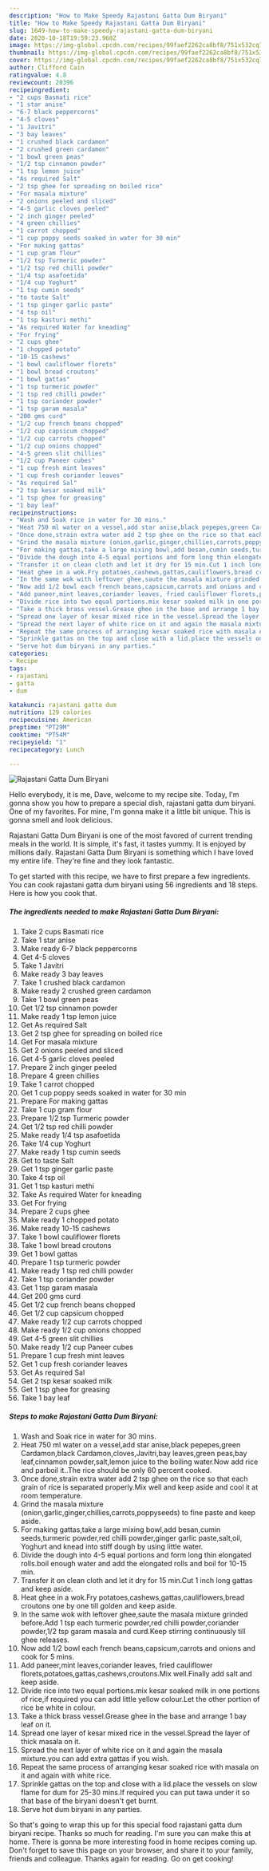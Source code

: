 ```yaml
---
description: "How to Make Speedy Rajastani Gatta Dum Biryani"
title: "How to Make Speedy Rajastani Gatta Dum Biryani"
slug: 1649-how-to-make-speedy-rajastani-gatta-dum-biryani
date: 2020-10-18T19:59:23.960Z
image: https://img-global.cpcdn.com/recipes/99faef2262ca8bf8/751x532cq70/rajastani-gatta-dum-biryani-recipe-main-photo.jpg
thumbnail: https://img-global.cpcdn.com/recipes/99faef2262ca8bf8/751x532cq70/rajastani-gatta-dum-biryani-recipe-main-photo.jpg
cover: https://img-global.cpcdn.com/recipes/99faef2262ca8bf8/751x532cq70/rajastani-gatta-dum-biryani-recipe-main-photo.jpg
author: Clifford Cain
ratingvalue: 4.8
reviewcount: 20396
recipeingredient:
- "2 cups Basmati rice"
- "1 star anise"
- "6-7 black peppercorns"
- "4-5 cloves"
- "1 Javitri"
- "3 bay leaves"
- "1 crushed black cardamon"
- "2 crushed green cardamon"
- "1 bowl green peas"
- "1/2 tsp cinnamon powder"
- "1 tsp lemon juice"
- "As required Salt"
- "2 tsp ghee for spreading on boiled rice"
- "For masala mixture"
- "2 onions peeled and sliced"
- "4-5 garlic cloves peeled"
- "2 inch ginger peeled"
- "4 green chillies"
- "1 carrot chopped"
- "1 cup poppy seeds soaked in water for 30 min"
- "For making gattas"
- "1 cup gram flour"
- "1/2 tsp Turmeric powder"
- "1/2 tsp red chilli powder"
- "1/4 tsp asafoetida"
- "1/4 cup Yoghurt"
- "1 tsp cumin seeds"
- "to taste Salt"
- "1 tsp ginger garlic paste"
- "4 tsp oil"
- "1 tsp kasturi methi"
- "As required Water for kneading"
- "For frying"
- "2 cups ghee"
- "1 chopped potato"
- "10-15 cashews"
- "1 bowl cauliflower florets"
- "1 bowl bread croutons"
- "1 bowl gattas"
- "1 tsp turmeric powder"
- "1 tsp red chilli powder"
- "1 tsp coriander powder"
- "1 tsp garam masala"
- "200 gms curd"
- "1/2 cup french beans chopped"
- "1/2 cup capsicum chopped"
- "1/2 cup carrots chopped"
- "1/2 cup onions chopped"
- "4-5 green slit chillies"
- "1/2 cup Paneer cubes"
- "1 cup fresh mint leaves"
- "1 cup fresh coriander leaves"
- "As required Sal"
- "2 tsp kesar soaked milk"
- "1 tsp ghee for greasing"
- "1 bay leaf"
recipeinstructions:
- "Wash and Soak rice in water for 30 mins."
- "Heat 750 ml water on a vessel,add star anise,black pepepes,green Cardamon,black Cardamon,cloves,Javitri,bay leaves,green peas,bay leaf,cinnamon powder,salt,lemon juice to the boiling water.Now add rice and parboil it..The rice should be only 60 percent cooked."
- "Once done,strain extra water add 2 tsp ghee on the rice so that each grain of rice is separated properly.Mix well and keep aside and cool it at room temperature."
- "Grind the masala mixture (onion,garlic,ginger,chillies,carrots,poppyseeds) to fine paste and keep aside."
- "For making gattas,take a large mixing bowl,add besan,cumin seeds,turmeric powder,red chilli powder,ginger garlic paste,salt,oil, Yoghurt and knead into stiff dough by using little water."
- "Divide the dough into 4-5 equal portions and form long thin elongated rolls.boil enough water and add the elongated rolls and boil for 10-15 min."
- "Transfer it on clean cloth and let it dry for 15 min.Cut 1 inch long gattas and keep aside."
- "Heat ghee in a wok.Fry potatoes,cashews,gattas,cauliflowers,bread croutons one by one till golden and keep aside."
- "In the same wok with leftover ghee,saute the masala mixture grinded before.Add 1 tsp each turmeric powder,red chilli powder,coriander powder,1/2 tsp garam masala and curd.Keep stirring continuously till ghee releases."
- "Now add 1/2 bowl each french beans,capsicum,carrots and onions and cook for 5 mins."
- "Add paneer,mint leaves,coriander leaves, fried cauliflower florets,potatoes,gattas,cashews,croutons.Mix well.Finally add salt and keep aside."
- "Divide rice into two equal portions.mix kesar soaked milk in one portions of rice,if required you can add little yellow colour.Let the other portion of rice be white in colour."
- "Take a thick brass vessel.Grease ghee in the base and arrange 1 bay leaf on it."
- "Spread one layer of kesar mixed rice in the vessel.Spread the layer of thick masala on it."
- "Spread the next layer of white rice on it and again the masala mixture.you can add extra gattas if you wish."
- "Repeat the same process of arranging kesar soaked rice with masala on it and again with white rice."
- "Sprinkle gattas on the top and close with a lid.place the vessels on slow flame for dum for 25-30 mins.If required you can put tawa under it so that base of the biryani doesn&#39;t get burnt."
- "Serve hot dum biryani in any parties."
categories:
- Recipe
tags:
- rajastani
- gatta
- dum

katakunci: rajastani gatta dum 
nutrition: 129 calories
recipecuisine: American
preptime: "PT29M"
cooktime: "PT54M"
recipeyield: "1"
recipecategory: Lunch

---
```



![Rajastani Gatta Dum Biryani](https://img-global.cpcdn.com/recipes/99faef2262ca8bf8/751x532cq70/rajastani-gatta-dum-biryani-recipe-main-photo.jpg)

Hello everybody, it is me, Dave, welcome to my recipe site. Today, I'm gonna show you how to prepare a special dish, rajastani gatta dum biryani. One of my favorites. For mine, I'm gonna make it a little bit unique. This is gonna smell and look delicious.

Rajastani Gatta Dum Biryani is one of the most favored of current trending meals in the world. It is simple, it's fast, it tastes yummy. It is enjoyed by millions daily. Rajastani Gatta Dum Biryani is something which I have loved my entire life. They're fine and they look fantastic.




To get started with this recipe, we have to first prepare a few ingredients. You can cook rajastani gatta dum biryani using 56 ingredients and 18 steps. Here is how you cook that.

<!--inarticleads1-->

##### The ingredients needed to make Rajastani Gatta Dum Biryani:

1. Take 2 cups Basmati rice
1. Take 1 star anise
1. Make ready 6-7 black peppercorns
1. Get 4-5 cloves
1. Take 1 Javitri
1. Make ready 3 bay leaves
1. Take 1 crushed black cardamon
1. Make ready 2 crushed green cardamon
1. Take 1 bowl green peas
1. Get 1/2 tsp cinnamon powder
1. Make ready 1 tsp lemon juice
1. Get As required Salt
1. Get 2 tsp ghee for spreading on boiled rice
1. Get For masala mixture
1. Get 2 onions peeled and sliced
1. Get 4-5 garlic cloves peeled
1. Prepare 2 inch ginger peeled
1. Prepare 4 green chillies
1. Take 1 carrot chopped
1. Get 1 cup poppy seeds soaked in water for 30 min
1. Prepare For making gattas
1. Take 1 cup gram flour
1. Prepare 1/2 tsp Turmeric powder
1. Get 1/2 tsp red chilli powder
1. Make ready 1/4 tsp asafoetida
1. Take 1/4 cup Yoghurt
1. Make ready 1 tsp cumin seeds
1. Get to taste Salt
1. Get 1 tsp ginger garlic paste
1. Take 4 tsp oil
1. Get 1 tsp kasturi methi
1. Take As required Water for kneading
1. Get For frying
1. Prepare 2 cups ghee
1. Make ready 1 chopped potato
1. Make ready 10-15 cashews
1. Take 1 bowl cauliflower florets
1. Take 1 bowl bread croutons
1. Get 1 bowl gattas
1. Prepare 1 tsp turmeric powder
1. Make ready 1 tsp red chilli powder
1. Take 1 tsp coriander powder
1. Get 1 tsp garam masala
1. Get 200 gms curd
1. Get 1/2 cup french beans chopped
1. Get 1/2 cup capsicum chopped
1. Make ready 1/2 cup carrots chopped
1. Make ready 1/2 cup onions chopped
1. Get 4-5 green slit chillies
1. Make ready 1/2 cup Paneer cubes
1. Prepare 1 cup fresh mint leaves
1. Get 1 cup fresh coriander leaves
1. Get As required Sal
1. Get 2 tsp kesar soaked milk
1. Get 1 tsp ghee for greasing
1. Take 1 bay leaf




<!--inarticleads2-->

##### Steps to make Rajastani Gatta Dum Biryani:

1. Wash and Soak rice in water for 30 mins.
1. Heat 750 ml water on a vessel,add star anise,black pepepes,green Cardamon,black Cardamon,cloves,Javitri,bay leaves,green peas,bay leaf,cinnamon powder,salt,lemon juice to the boiling water.Now add rice and parboil it..The rice should be only 60 percent cooked.
1. Once done,strain extra water add 2 tsp ghee on the rice so that each grain of rice is separated properly.Mix well and keep aside and cool it at room temperature.
1. Grind the masala mixture (onion,garlic,ginger,chillies,carrots,poppyseeds) to fine paste and keep aside.
1. For making gattas,take a large mixing bowl,add besan,cumin seeds,turmeric powder,red chilli powder,ginger garlic paste,salt,oil, Yoghurt and knead into stiff dough by using little water.
1. Divide the dough into 4-5 equal portions and form long thin elongated rolls.boil enough water and add the elongated rolls and boil for 10-15 min.
1. Transfer it on clean cloth and let it dry for 15 min.Cut 1 inch long gattas and keep aside.
1. Heat ghee in a wok.Fry potatoes,cashews,gattas,cauliflowers,bread croutons one by one till golden and keep aside.
1. In the same wok with leftover ghee,saute the masala mixture grinded before.Add 1 tsp each turmeric powder,red chilli powder,coriander powder,1/2 tsp garam masala and curd.Keep stirring continuously till ghee releases.
1. Now add 1/2 bowl each french beans,capsicum,carrots and onions and cook for 5 mins.
1. Add paneer,mint leaves,coriander leaves, fried cauliflower florets,potatoes,gattas,cashews,croutons.Mix well.Finally add salt and keep aside.
1. Divide rice into two equal portions.mix kesar soaked milk in one portions of rice,if required you can add little yellow colour.Let the other portion of rice be white in colour.
1. Take a thick brass vessel.Grease ghee in the base and arrange 1 bay leaf on it.
1. Spread one layer of kesar mixed rice in the vessel.Spread the layer of thick masala on it.
1. Spread the next layer of white rice on it and again the masala mixture.you can add extra gattas if you wish.
1. Repeat the same process of arranging kesar soaked rice with masala on it and again with white rice.
1. Sprinkle gattas on the top and close with a lid.place the vessels on slow flame for dum for 25-30 mins.If required you can put tawa under it so that base of the biryani doesn&#39;t get burnt.
1. Serve hot dum biryani in any parties.




So that's going to wrap this up for this special food rajastani gatta dum biryani recipe. Thanks so much for reading. I'm sure you can make this at home. There is gonna be more interesting food in home recipes coming up. Don't forget to save this page on your browser, and share it to your family, friends and colleague. Thanks again for reading. Go on get cooking!
